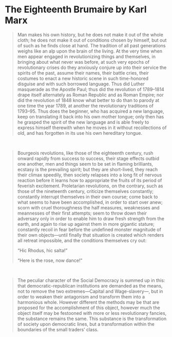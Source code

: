 # The Eighteenth Brumaire by Karl Marx #
> Man makes his own history, but he does not make it out of the whole cloth; he does not make it out of conditions chosen by himself, but out of such as he finds close at hand. The tradition of all past generations weighs like an alp upon the brain of the living. At the very time when men appear engaged in revolutionizing things and themselves, in bringing about what never was before, at such very epochs of revolutionary crises do they anxiously conjure up into their service the spirits of the past, assume their names, their battle cries, their costumes to enact a new historic scene in such time-honored disguise and with such borrowed language. Thus did Luther masquerade as the Apostle Paul; thus did the revolution of 1789–1814 drape itself alternately as Roman Republic and as Roman Empire; nor did the revolution of 1848 know what better to do than to parody at one time the year 1789, at another the revolutionary traditions of 1793–95. Thus does the beginner, who has acquired a new language, keep on translating it back into his own mother tongue; only then has he grasped the spirit of the new language and is able freely to express himself therewith when he moves in it without recollections of old, and has forgotten in its use his own hereditary tongue.  
>
<br/>

> Bourgeois revolutions, like those of the eighteenth century, rush onward rapidly from success to success, their stage effects outbid one another, men and things seem to be set in flaming brilliants, ecstasy is the prevailing spirit; but they are short-lived, they reach their climax speedily, then society relapses into a long fit of nervous reaction before it learns how to appropriate the fruits of its period of feverish excitement. Proletarian revolutions, on the contrary, such as those of the nineteenth century, criticize themselves constantly; constantly interrupt themselves in their own course; come back to what seems to have been accomplished, in order to start over anew; scorn with cruel thoroughness the half measures, weaknesses and meannesses of their first attempts; seem to throw down their adversary only in order to enable him to draw fresh strength from the earth, and again to rise up against them in more gigantic stature; constantly recoil in fear before the undefined monster magnitude of their own objects—until finally that situation is created which renders all retreat impossible, and the conditions themselves cry out:  
>
> “Hic Rhodus, hic salta!”  
>
> “Here is the rose, now dance!”  
>
<br/>

> The peculiar character of the Social Democracy is summed up in this: that democratic-republican institutions are demanded as the means, not to remove the two extremes—Capital and Wage-slavery—, but in order to weaken their antagonism and transform them into a harmonious whole. However different the methods may be that are proposed for the accomplishment of this object, however much the object itself may be festooned with more or less revolutionary fancies, the substance remains the same. This substance is the transformation of society upon democratic lines, but a transformation within the boundaries of the small traders’ class.  
>
<br/>
